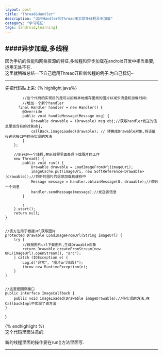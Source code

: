```yaml
---
layout: post
title: "Thread&Handler"
description: "运用Handler和Thread来实现多线程异步加载"
category: "学习笔记"
tags: [android,learning]
---
```

####异步加载,多线程  
---  
因为手机的性能和网络资源的特征,多线程和异步加载在android开发中相当重要,运用无处不在.  
这里就稍微总结一下自己运用Thread开辟新线程的例子.为自己标记~  
***  

先把代码贴上来:
{% highlight java%}    
 
 
            //这个代码的实现目的是可以加载本地缓存里面的图片以减少流量和加载时间:
            //增加一个新个handler
          final Handler handler = new Handler() {
            @Override
            public void handleMessage(Message msg) {
                Drawable drawable = (Drawable) msg.obj;//获取handler发送的信息里面含有的对象obj,
                callBack.imageLoaded(drawable); // 转换成Drawable对象,将该值传递给接口中的待实现的方法
            }
        };

        //新开辟一个线程,在新线程里面处理下载图片的工作
        new Thread() {
            public void run() {
                Drawable drawable = LoadImageFromUrl(imageUri);
                imageCache.put(imageUri, new SoftReference<Drawable>(drawable));//将新的图片的信息加载到缓存中
                Message message = handler.obtainMessage(0, drawable);//得到一个消息
                handler.sendMessage(message);//发送该信息
            }

            ;
        }.start();
        return null;
    }


    //该方法用于根据url获取图片
    protected Drawable LoadImageFromUrl(String imageUrl) {
        try {
            //根据图片url下载图片,生成Drawable对象
            return Drawable.createFromStream(new URL(imageUrl).openStream(), "src");
        } catch (IOException e) {
            Log.d("异常", "图片url错误!");
            throw new RuntimeException(e);
        }
    }


    //这里是回调接口
    public interface ImageCallback {
        public void imageLoaded(Drawable imageDrawable);//待实现的方法,在CallbackImpl中实现了该方法
    }
}  

{% endhighlight %}  
这个代码里面注意的:   
 
新的线程里面的操作要在run()方法里面写.  
***

